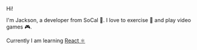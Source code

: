 Hi!

I'm Jackson, a developer from SoCal 🌊. I love to exercise 🏃 and play video games 🎮.

Currently I am learning [React ⚛️](https://github.com/JacksonJW/react-complete-guide)
